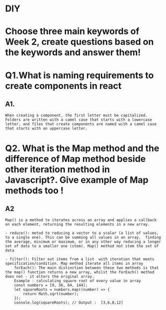 # DIY

# Choose three main keywords of Week 2, create questions based on the keywords and answer them!

# Q1.What is naming requirements to create components in react
## A1. 
    When creating a component, the first letter must be capitalized. Folders are written with a camel case that starts with a lowercase letter, and files that create components are named with a camel case that starts with an uppercase letter.

# Q2. What is the Map method and the difference of Map method beside other iteration method in Javascript?. Give example of Map methods too !
## A2
    Map() is a method to iterates across an array and applies a callback on each element, returning the resulting elements in a new array.

    - reduce(): metod to reducing a vector to a scalar (a list of values, to a single one). This can be summing all values in an array,  finding the average, minimum or maximum, or in any other way reducing a longer set of data to a smaller one (stem). Map() method not stem the set of data

    - filter(): Filter out items from a list  with iteration that meets specification/condition. Map method iterate all items in array
        forEach(): The main distinction between these two methods is that the map() function returns a new array, whilst the forEach() method does not - it alters the original array.
        Example : calculating square root of every value in array
        const numbers = [9, 36, 64, 144];
        let squareRoots = numbers.map((number) => {
            return Math.sqrt(number);
        });
        console.log(squareRoots); // Output :  [3,6,8,12]
